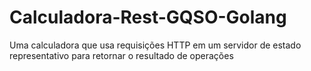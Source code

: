 # Calculadora-Rest-GQSO-Golang
Uma calculadora que usa requisições HTTP em um servidor de estado representativo para retornar o resultado de operações
